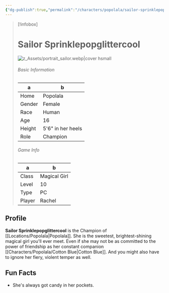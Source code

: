 ```yaml
---
{"dg-publish":true,"permalink":"/characters/popolala/sailor-sprinklepopglittercool/"}
---
```



> [!infobox]
> # Sailor Sprinklepopglittercool
> ![z_Assets/portrait_sailor.webp|cover hsmall](/img/user/z_Assets/portrait_sailor.webp)
> ###### Basic Information
> a | b  |
> ---|---|
> Home | Popolala |
> Gender | Female |
> Race | Human |
> Age | 16 |
> Height | 5'6" in her heels |
> Role | Champion |
> ###### Game Info
> a | b  |
> ---|---|
> Class | Magical Girl |
> Level | 10 |
> Type | PC |
> Player | Rachel |

## Profile
**Sailor Sprinklepopglittercool** is the Champion of [[Locations/Popolala\|Popolala]]. She is the sweetest, brightest-shining magical girl you'll ever meet. Even if she may not be as committed to the power of friendship as her constant companion [[Characters/Popolala/Cotton Blue\|Cotton Blue]]. And you might also have to ignore her fiery, violent temper as well.

## Fun Facts
- She's always got candy in her pockets.

